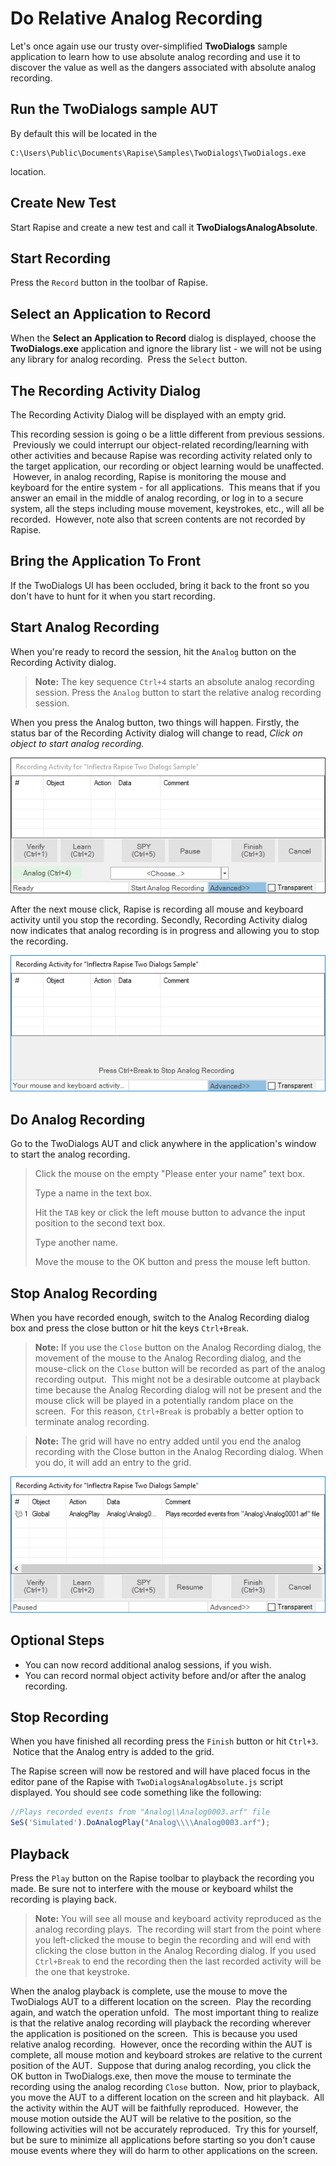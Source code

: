 # Do Relative Analog Recording

Let's once again use our trusty over-simplified **TwoDialogs** sample application to learn how to use absolute analog recording and use it to discover the value as well as the dangers associated with absolute analog recording.

## Run the TwoDialogs sample AUT

By default this will be located in the

    C:\Users\Public\Documents\Rapise\Samples\TwoDialogs\TwoDialogs.exe

location.

## Create New Test

Start Rapise and create a new test and call it **TwoDialogsAnalogAbsolute**.

## Start Recording

Press the `Record` button in the toolbar of Rapise.

## Select an Application to Record

When the **Select an Application to Record** dialog is displayed, choose the **TwoDialogs.exe** application and ignore the library list - we will not be using any library for analog recording.  Press the `Select` button.

## The Recording Activity Dialog

The Recording Activity Dialog will be displayed with an empty grid.

This recording session is going o be a little different from previous sessions.  Previously we could interrupt our object-related recording/learning with other activities and because Rapise was recording activity related only to the target application, our recording or object learning would be unaffected.  However, in analog recording, Rapise is monitoring the mouse and keyboard for the entire system - for all applications.  This means that if you answer an email in the middle of analog recording, or log in to a secure system, all the steps including mouse movement, keystrokes, etc., will all be recorded.  However, note also that screen contents are not recorded by Rapise.

## Bring the Application To Front

If the TwoDialogs UI has been occluded, bring it back to the front so you don't have to hunt for it when you start recording.

## Start Analog Recording

When you're ready to record the session, hit the `Analog` button on the Recording Activity dialog.

> **Note:** The key sequence `Ctrl+4` starts an absolute analog recording session. Press the `Analog` button to start the relative analog recording session.
> 
When you press the Analog button, two things will happen. Firstly, the status bar of the Recording Activity dialog will change to read, _Click on object to start analog recording._

![radialogbeginrelativeanalog](./img/do_absolute_analog_recording1.png)

After the next mouse click, Rapise is recording all mouse and keyboard activity until you stop the recording. Secondly, Recording Activity dialog now indicates that analog recording is in progress and allowing you to stop the recording.

![ananlogrecodingstopdialog](./img/do_absolute_analog_recording2.png)

## Do Analog Recording

Go to the TwoDialogs AUT and click anywhere in the application's window to start the analog recording.

> Click the mouse on the empty "Please enter your name" text box.
>
> Type a name in the text box.
>
> Hit the `TAB` key or click the left mouse button to advance the input position to the second text box.
>
> Type another name.
>
> Move the mouse to the OK button and press the mouse left button.

## Stop Analog Recording

When you have recorded enough, switch to the Analog Recording dialog box and press the close button or hit the keys `Ctrl+Break`.

> **Note:** If you use the `Close` button on the Analog Recording dialog, the movement of the mouse to the Analog Recording dialog, and the mouse-click on the `Close` button will be recorded as part of the analog recording output.  This might not be a desirable outcome at playback time because the Analog Recording dialog will not be present and the mouse click will be played in a potentially random place on the screen.  For this reason, `Ctrl+Break` is probably a better option to terminate analog recording.

> **Note:** The grid will have no entry added until you end the analog recording with the Close button in the Analog Recording dialog. When you do, it will add an entry to the grid.

![analogrecordingrelativecomplete](./img/do_absolute_analog_recording3.png)

## Optional Steps

- You can now record additional analog sessions, if you wish.
- You can record normal object activity before and/or after the analog recording.

## Stop Recording
  
When you have finished all recording press the `Finish` button or hit `Ctrl+3`.  Notice that the Analog entry is added to the grid.

The Rapise screen will now be restored and will have placed focus in the editor pane of the Rapise with `TwoDialogsAnalogAbsolute.js` script displayed. You should see code something like the following:

```javascript
//Plays recorded events from "Analog\\Analog0003.arf" file
SeS('Simulated').DoAnalogPlay("Analog\\\\Analog0003.arf");
```

## Playback

Press the `Play` button on the Rapise toolbar to playback the recording you made. Be sure not to interfere with the mouse or keyboard
whilst the recording is playing back.

> **Note:** You will see all mouse and keyboard activity reproduced as the analog recording plays.  The recording will start from the point where you left-clicked the mouse to begin the recording and will end with clicking the close button in the Analog Recording dialog. If you used `Ctrl+Break` to end the recording then the last recorded activity will be the one that keystroke.

When the analog playback is complete, use the mouse to move the TwoDialogs AUT to a different location on the screen.  Play the recording
again, and watch the operation unfold.  The most important thing to realize is that the relative analog recording will playback the
recording wherever the application is positioned on the screen.  This is because you used relative analog recording.  However, once the recording within the AUT is complete, all mouse motion and keyboard strokes are relative to the current position of the AUT.  Suppose that during analog recording, you click the OK button in TwoDialogs.exe, then move the mouse to terminate the recording using the analog recording `Close` button.  Now, prior to playback, you move the AUT to a different location on the screen and hit playback.  All the activity within the AUT will be faithfully reproduced.  However, the mouse motion outside the AUT will be relative to the position, so the following activities will not be accurately reproduced.  Try this for yourself, but be sure to minimize all applications before starting so you don't cause mouse events where they will do harm to other applications on the screen.
